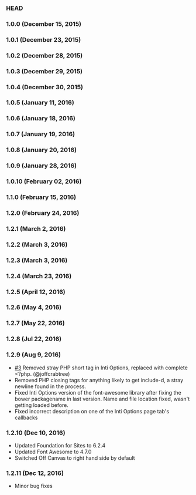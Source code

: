 ### HEAD

### 1.0.0 (December 15, 2015)

### 1.0.1 (December 23, 2015)

### 1.0.2 (December 28, 2015)

### 1.0.3 (December 29, 2015)

### 1.0.4 (December 30, 2015)

### 1.0.5 (January 11, 2016)

### 1.0.6 (January 18, 2016)

### 1.0.7 (January 19, 2016)

### 1.0.8 (January 20, 2016)

### 1.0.9 (January 28, 2016)

### 1.0.10 (February 02, 2016)

### 1.1.0 (February 15, 2016)

### 1.2.0 (February 24, 2016)

### 1.2.1 (March 2, 2016)

### 1.2.2 (March 3, 2016)

### 1.2.3 (March 3, 2016)

### 1.2.4 (March 23, 2016)

### 1.2.5 (April 12, 2016)

### 1.2.6 (May 4, 2016)

### 1.2.7 (May 22, 2016)

### 1.2.8 (Jul 22, 2016)

### 1.2.9 (Aug 9, 2016)
- [#3](https://github.com/waqastudios/inti-foundation/pull/3) Removed stray PHP short tag in Inti Options, replaced with complete <?php. (@joffcrabtree)
- Removed PHP closing tags for anything likely to get include-d, a stray newline found in the process.
- Fixed Inti Options version of the font-awesome library after fixing the bower packagename in last version. Name and file location fixed, wasn't getting loaded before.
- Fixed incorrect description on one of the Inti Options page tab's callbacks

### 1.2.10 (Dec 10, 2016)
- Updated Foundation for Sites to 6.2.4
- Updated Font Awesome to 4.7.0
- Switched Off Canvas to right hand side by default

### 1.2.11 (Dec 12, 2016)
- Minor bug fixes
